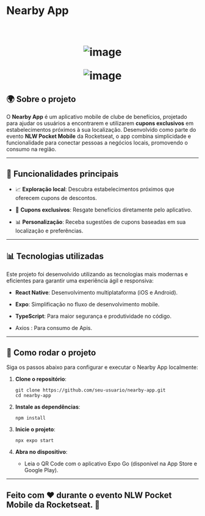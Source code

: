 
# Nearby App

<br>

<h1 align="center" >

![image](https://github.com/user-attachments/assets/6d60ce23-c71f-4e3f-baab-b89979df43bd)


![image](https://github.com/user-attachments/assets/a00cb4a5-833a-4687-a93c-efbf64d8c742)




  </h1>

## 🌍 Sobre o projeto

O **Nearby App** é um aplicativo mobile de clube de benefícios, projetado para ajudar os usuários a encontrarem e utilizarem **cupons exclusivos** em estabelecimentos próximos à sua localização. Desenvolvido como parte do evento **NLW Pocket Mobile** da Rocketseat, o app combina simplicidade e funcionalidade para conectar pessoas a negócios locais, promovendo o consumo na região.

----------

## 🌟 Funcionalidades principais

-   📈 **Exploração local**: Descubra estabelecimentos próximos que oferecem cupons de descontos.
    
-   🎁 **Cupons exclusivos**: Resgate benefícios diretamente pelo aplicativo.
    
-   📊 **Personalização**: Receba sugestões de cupons baseadas em sua localização e preferências.
    

----------

## 📊 Tecnologias utilizadas

Este projeto foi desenvolvido utilizando as tecnologias mais modernas e eficientes para garantir uma experiência ágil e responsiva:

-   **React Native**: Desenvolvimento multiplataforma (iOS e Android).
    
-   **Expo**: Simplificação no fluxo de desenvolvimento mobile.
    
-   **TypeScript**: Para maior segurança e produtividade no código.
    
-   Axios : Para consumo de Apis.
    

----------

## 🔧 Como rodar o projeto

Siga os passos abaixo para configurar e executar o Nearby App localmente:

1.  **Clone o repositório**:
    
    ```
    git clone https://github.com/seu-usuario/nearby-app.git
    cd nearby-app
    ```
    
2.  **Instale as dependências**:
    
    ```
    npm install
    ```
    
3.  **Inicie o projeto**:
    
    ```
    npx expo start
    ```
    
4.  **Abra no dispositivo**:
    
    -   Leia o QR Code com o aplicativo Expo Go (disponível na App Store e Google Play).
        

----------

## Feito com ❤️ durante o evento NLW Pocket Mobile da Rocketseat. 🚀

